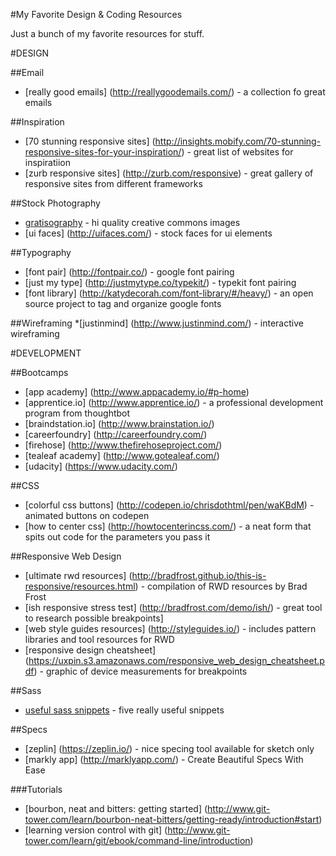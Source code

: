 #My Favorite Design & Coding Resources

Just a bunch of my favorite resources for stuff.

#DESIGN

##Email
* [really good emails] (http://reallygoodemails.com/) - a collection fo great emails

##Inspiration
* [70 stunning responsive sites] (http://insights.mobify.com/70-stunning-responsive-sites-for-your-inspiration/) - great list of websites for inspiratiion
* [zurb responsive sites] (http://zurb.com/responsive) - great gallery of responsive sites from different frameworks

##Stock Photography
* [gratisography](http://www.gratisography.com/) - hi quality creative commons images
* [ui faces] (http://uifaces.com/) - stock faces for ui elements

##Typography
* [font pair] (http://fontpair.co/) - google font pairing
* [just my type] (http://justmytype.co/typekit/) - typekit font pairing
* [font library] (http://katydecorah.com/font-library/#/heavy/) - an open source project to tag and organize google fonts

##Wireframing
*[justinmind] (http://www.justinmind.com/) - interactive wireframing

#DEVELOPMENT

##Bootcamps
* [app academy] (http://www.appacademy.io/#p-home)
* [apprentice.io] (http://www.apprentice.io/) - a professional development program from thoughtbot
* [braindstation.io] (http://www.brainstation.io/)
* [careerfoundry] (http://careerfoundry.com/)
* [firehose] (http://www.thefirehoseproject.com/)
* [tealeaf academy] (http://www.gotealeaf.com/)
* [udacity] (https://www.udacity.com/)

##CSS
* [colorful css buttons] (http://codepen.io/chrisdothtml/pen/waKBdM) - animated buttons on codepen
* [how to center css] (http://howtocenterincss.com/) -  a neat form that spits out code for the parameters you pass it

##Responsive Web Design
* [ultimate rwd resources] (http://bradfrost.github.io/this-is-responsive/resources.html) - compilation of RWD resources by Brad Frost
* [ish responsive stress test] (http://bradfrost.com/demo/ish/) - great tool to research possible breakpoints]
* [web style guides resources] (http://styleguides.io/) - includes pattern libraries and tool resources for RWD
* [responsive design cheatsheet] (https://uxpin.s3.amazonaws.com/responsive_web_design_cheatsheet.pdf) - graphic of device measurements for breakpoints

##Sass
* [useful sass snippets](http://hmphry.com/useful-sass-mixins) - five really useful snippets

##Specs
* [zeplin] (https://zeplin.io/) - nice specing tool available for sketch only
* [markly app] (http://marklyapp.com/) - Create Beautiful Specs With Ease

###Tutorials
* [bourbon, neat and bitters: getting started] (http://www.git-tower.com/learn/bourbon-neat-bitters/getting-ready/introduction#start)
* [learning version control with git] (http://www.git-tower.com/learn/git/ebook/command-line/introduction)
